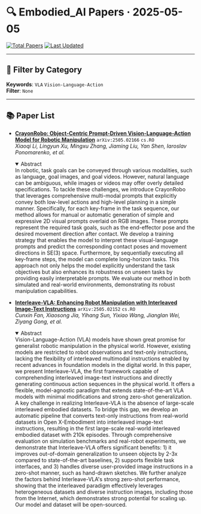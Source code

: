 # 🔍 Embodied_AI Papers · 2025-05-05

[![Total Papers](https://img.shields.io/badge/Papers-2-2688EB)]()
[![Last Updated](https://img.shields.io/badge/dynamic/json?url=https://api.github.com/repos/tavish9/awesome-daily-AI-arxiv/commits/main&query=%24.commit.author.date&label=updated&color=orange)]()

---

## 📌 Filter by Category
**Keywords**: `VLA` `Vision-Language-Action`  
**Filter**: `None`

---

## 📚 Paper List

- **[CrayonRobo: Object-Centric Prompt-Driven Vision-Language-Action Model for Robotic Manipulation](https://arxiv.org/abs/2505.02166)**  `arXiv:2505.02166`  `cs.RO`  
  _Xiaoqi Li, Lingyun Xu, Mingxu Zhang, Jiaming Liu, Yan Shen, Iaroslav Ponomarenko, et al._
  <details open><summary>Abstract</summary>
  In robotic, task goals can be conveyed through various modalities, such as language, goal images, and goal videos. However, natural language can be ambiguous, while images or videos may offer overly detailed specifications. To tackle these challenges, we introduce CrayonRobo that leverages comprehensive multi-modal prompts that explicitly convey both low-level actions and high-level planning in a simple manner. Specifically, for each key-frame in the task sequence, our method allows for manual or automatic generation of simple and expressive 2D visual prompts overlaid on RGB images. These prompts represent the required task goals, such as the end-effector pose and the desired movement direction after contact. We develop a training strategy that enables the model to interpret these visual-language prompts and predict the corresponding contact poses and movement directions in SE(3) space. Furthermore, by sequentially executing all key-frame steps, the model can complete long-horizon tasks. This approach not only helps the model explicitly understand the task objectives but also enhances its robustness on unseen tasks by providing easily interpretable prompts. We evaluate our method in both simulated and real-world environments, demonstrating its robust manipulation capabilities.
  </details>

- **[Interleave-VLA: Enhancing Robot Manipulation with Interleaved Image-Text Instructions](https://arxiv.org/abs/2505.02152)**  `arXiv:2505.02152`  `cs.RO`  
  _Cunxin Fan, Xiaosong Jia, Yihang Sun, Yixiao Wang, Jianglan Wei, Ziyang Gong, et al._
  <details open><summary>Abstract</summary>
  Vision-Language-Action (VLA) models have shown great promise for generalist robotic manipulation in the physical world. However, existing models are restricted to robot observations and text-only instructions, lacking the flexibility of interleaved multimodal instructions enabled by recent advances in foundation models in the digital world. In this paper, we present Interleave-VLA, the first framework capable of comprehending interleaved image-text instructions and directly generating continuous action sequences in the physical world. It offers a flexible, model-agnostic paradigm that extends state-of-the-art VLA models with minimal modifications and strong zero-shot generalization. A key challenge in realizing Interleave-VLA is the absence of large-scale interleaved embodied datasets. To bridge this gap, we develop an automatic pipeline that converts text-only instructions from real-world datasets in Open X-Embodiment into interleaved image-text instructions, resulting in the first large-scale real-world interleaved embodied dataset with 210k episodes. Through comprehensive evaluation on simulation benchmarks and real-robot experiments, we demonstrate that Interleave-VLA offers significant benefits: 1) it improves out-of-domain generalization to unseen objects by 2-3x compared to state-of-the-art baselines, 2) supports flexible task interfaces, and 3) handles diverse user-provided image instructions in a zero-shot manner, such as hand-drawn sketches. We further analyze the factors behind Interleave-VLA's strong zero-shot performance, showing that the interleaved paradigm effectively leverages heterogeneous datasets and diverse instruction images, including those from the Internet, which demonstrates strong potential for scaling up. Our model and dataset will be open-sourced.
  </details>
